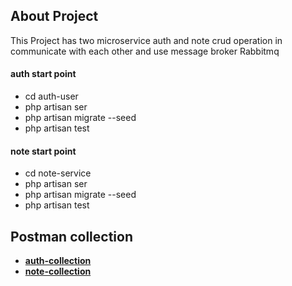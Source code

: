 
## About Project

This Project has two microservice auth and note crud operation
in communicate with each other and use message broker Rabbitmq

#### auth start point 

- cd auth-user
- php artisan ser
- php artisan migrate --seed
- php artisan test 

#### note start point

- cd note-service
- php artisan ser
- php artisan migrate --seed
- php artisan test


## Postman collection

- **[auth-collection](https://documenter.getpostman.com/view/29489261/2s9YeK3VTJ)**
- **[note-collection](https://documenter.getpostman.com/view/29489261/2s9YeK3VTK)**